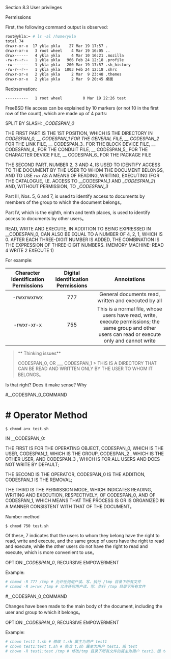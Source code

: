 Section 8.3 User privileges

Permissions

First, the following command output is observed:

```sh
root@ykla:~ # ls -al /home/ykla
total 74
drwxr-xr-x  17 ykla ykla    27 Mar 19 17:57 .
drwxr-xr-x   3 root wheel    4 Mar 19 16:05 ..
drwx------   4 ykla ykla     4 Mar 10 16:21 .mozilla
-rw-r--r--   1 ykla ykla   966 Feb 24 12:18 .profile
-rw-------   1 ykla ykla   200 Mar 19 17:57 .sh_history
-rw-r--r--   1 ykla ykla  1003 Feb 24 12:18 .shrc
drwxr-xr-x   2 ykla ykla     2 Mar  9 23:48 .themes
drwxr-xr-x   2 ykla ykla     2 Mar  9 20:45 桌面
```

Reobservation:

```sh
----------   1 root wheel         0 Mar 19 22:26 test
```

FreeBSD file access can be explained by 10 markers (or not 10 in the first row of the count), which are made up of 4 parts:

SPLIT BY SLASH: __CODESPAN_0_

THE FIRST PART IS THE 1ST POSITION, WHICH IS THE DIRECTORY IN __CODESPAN_0, __ CODESPAN_1_ FOR THE GENERAL FILE, __ CODESPAN_2_ FOR THE LINK FILE, __ CODESPAN_3_ FOR THE BLOCK DEVICE FILE, __ CODESPAN_4_ FOR THE CONDUIT FILE, __ CODESPAN_5_ FOR THE CHARACTER DEVICE FILE, __ CODESPAN_6_ FOR THE PACKAGE FILE

THE SECOND PART, NUMBER 2, 3 AND 4, IS USED TO IDENTIFY ACCESS TO THE DOCUMENT BY THE USER TO WHOM THE DOCUMENT BELONGS, AND TO USE `rwx` AS A MEANS OF READING, WRITING, EXECUTING (FOR THE CATALOGUE, I.E. ACCESS TO __CODESPAN_1 AND __CODESPAN_2_) AND, WITHOUT PERMISSION, TO __CODESPAN_3_

Part III, Nos. 5, 6 and 7, is used to identify access to documents by members of the group to which the document belongs。

Part IV, which is the eighth, ninth and tenth places, is used to identify access to documents by other users。

READ, WRITE AND EXECUTE, IN ADDITION TO BEING EXPRESSED IN __CODESPAN_0, CAN ALSO BE EQUAL TO A NUMBER OF 4, 2, 1, WHICH IS 0. AFTER EACH THREE-DIGIT NUMBER IS ADDED, THE COMBINATION IS THE EXPRESSION OF THREE-DIGIT NUMBERS. (MEMORY MACHINE: READ 4 WRITE 2 EXECUTE 1)

For example:

| Character Identification Permissions | Digital Identification Permissions | Annotations |
| :----------: | :----------: | :-----: |
| -rwxrwxrwx | 777 | General documents read, written and executed by all |
| -rwxr-xr-x | 755 | This is a normal file, whose users have read, write, execute permissions; the same group and other users can read or execute only and cannot write |

>** Thinking issues**
>
> CODESPAN_0, OR ___ CODESPAN_1 > THIS IS A DIRECTORY THAT CAN BE READ AND WRITTEN ONLY BY THE USER TO WHOM IT BELONGS。
>
Is that right? Does it make sense? Why

#__CODESPAN_0_COMMAND

# # Operator Method

```
$ chmod a+x test.sh
```

IN __CODESPAN_0:

THE FIRST IS FOR THE OPERATING OBJECT, CODESPAN_0, WHICH IS THE USER, CODESPAN_1, WHICH IS THE GROUP, CODESPAN_2 , WHICH IS THE OTHER USER, AND CODESPAN_3 , WHICH IS FOR ALL USERS AND DOES NOT WRITE BY DEFAULT;

THE SECOND IS THE OPERATOR, CODESPAN_0 IS THE ADDITION, CODESPAN_1 IS THE REMOVAL;

THE THIRD IS THE PERMISSION MODE, WHICH INDICATES READING, WRITING AND EXECUTION, RESPECTIVELY, OF CODESPAN_0, AND OF CODESPAN_1, WHICH MEANS THAT THE PROCESS IS OR IS ORGANIZED IN A MANNER CONSISTENT WITH THAT OF THE DOCUMENT。

Number method

```sh
$ chmod 750 test.sh
```

Of these, 7 indicates that the users to whom they belong have the right to read, write and execute, and the same group of users have the right to read and execute, while the other users do not have the right to read and execute, which is more convenient to use。

OPTION __CODESPAN_0_, RECURSIVE EMPOWERMENT

Example:

```sh
# chmod -R 777 /tmp # 允许任何用户读、写、执行 /tmp 目录下所有文件
# chmod -R a+rwx /tmp # 允许任何用户读、写、执行 /tmp 目录下所有文件
```

#__CODESPAN_0_COMMAND

Changes have been made to the main body of the document, including the user and group to which it belongs。


OPTION __CODESPAN_0_, RECURSIVE EMPOWERMENT

Example:

```sh
# chown test1 t.sh # 修改 t.sh 属主为用户 test1
# chown test1:test t.sh # 修改 t.sh 属主为用户 test1、组 test
# chown -R test1:test /tmp # 修改/tmp 目录下所有文件的属主为用户 test1、组 test
```
